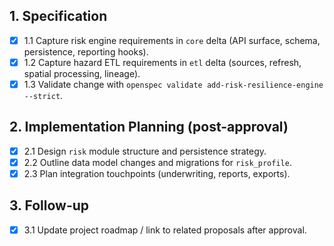 ## 1. Specification
- [x] 1.1 Capture risk engine requirements in `core` delta (API surface, schema, persistence, reporting hooks).
- [x] 1.2 Capture hazard ETL requirements in `etl` delta (sources, refresh, spatial processing, lineage).
- [x] 1.3 Validate change with `openspec validate add-risk-resilience-engine --strict`. 

## 2. Implementation Planning (post-approval)
- [x] 2.1 Design `risk` module structure and persistence strategy.
- [x] 2.2 Outline data model changes and migrations for `risk_profile`.
- [x] 2.3 Plan integration touchpoints (underwriting, reports, exports).

## 3. Follow-up
- [x] 3.1 Update project roadmap / link to related proposals after approval.
